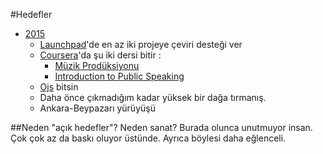 #Hedefler
* [2015](https://github.com/hasantayyar/hedefler/blob/master/2015/README.md)
    * [Launchpad](launchpad.net)'de en az iki projeye çeviri desteği ver 
    * [Coursera](https://www.coursera.org/user/i/a00f487b7e53c755b9f184f7e67fc462)'da şu iki dersi bitir :
        * [Müzik Prodüksiyonu](https://www.coursera.org/course/musicproduction)
        * [Introduction to Public Speaking](https://www.coursera.org/learn/publicspeaking)
    * [Ojs](http://ojs.io) bitsin
    * Daha önce çıkmadığım kadar yüksek bir dağa tırmanış.
    * Ankara-Beypazarı yürüyüşü

##Neden "açık hedefler"?
Neden sanat?
Burada olunca unutmuyor insan. Çok çok az da baskı oluyor üstünde. Ayrıca böylesi daha eğlenceli.
